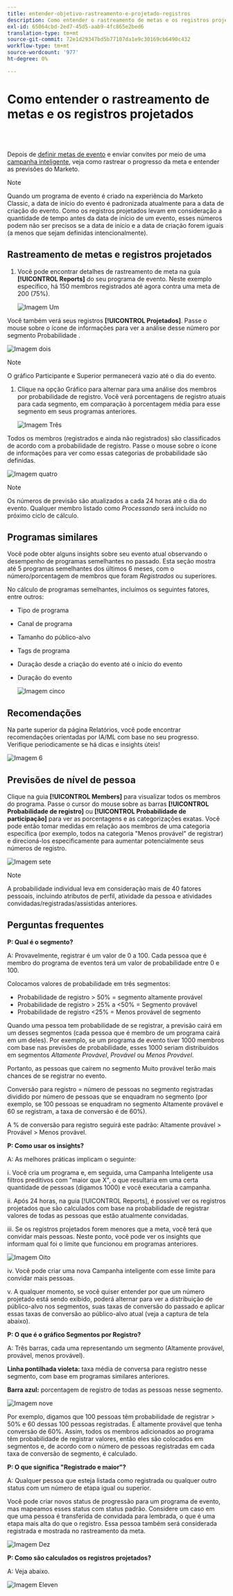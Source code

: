```yaml
---
title: entender-objetivo-rastreamento-e-projetado-registros
description: Como entender o rastreamento de metas e os registros projetados
exl-id: 65064cbd-2ed7-45d5-aab9-4fc865e2bed6
translation-type: tm+mt
source-git-commit: 72e1d29347bd5b77107da1e9c30169cb6490c432
workflow-type: tm+mt
source-wordcount: '977'
ht-degree: 0%

---
```


# Como entender o rastreamento de metas e os registros projetados

<br> 

Depois de [definir metas de evento](/help/sky/setting-event-goals.md) e enviar convites por meio de uma [campanha inteligente](/help/sky/create-a-smart-campaign.md), veja como rastrear o progresso da meta e entender as previsões do Marketo.

>[!NOTE]
>
>Quando um programa de evento é criado na experiência do Marketo Classic, a data de início do evento é padronizada atualmente para a data de criação do evento. Como os registros projetados levam em consideração a quantidade de tempo antes da data de início de um evento, esses números podem não ser precisos se a data de início e a data de criação forem iguais (a menos que sejam definidas intencionalmente).

## Rastreamento de metas e registros projetados

1. Você pode encontrar detalhes de rastreamento de meta na guia **[!UICONTROL Reports]** do seu programa de evento. Neste exemplo específico, há 150 membros registrados até agora contra uma meta de 200 (75%).

   ![Imagem Um](/help/sky/assets/predictive-audiences/understanding-goal-tracking-and-projected-registrations/understanding-goal-tracking-and-projected-registrations-1.png)

Você também verá seus registros **[!UICONTROL Projetados]**. Passe o mouse sobre o ícone de informações para ver a análise desse número por segmento Probabilidade .

![Imagem dois](/help/sky/assets/predictive-audiences/understanding-goal-tracking-and-projected-registrations/understanding-goal-tracking-and-projected-registrations-2.png)

>[!NOTE]
>
>O gráfico Participante e Superior permanecerá vazio até o dia do evento.

1. Clique na opção Gráfico para alternar para uma análise dos membros por probabilidade de registro. Você verá porcentagens de registro atuais para cada segmento, em comparação à porcentagem média para esse segmento em seus programas anteriores.

   ![Imagem Três](/help/sky/assets/predictive-audiences/understanding-goal-tracking-and-projected-registrations/understanding-goal-tracking-and-projected-registrations-3.png)

Todos os membros (registrados e ainda não registrados) são classificados de acordo com a probabilidade de registro. Passe o mouse sobre o ícone de informações para ver como essas categorias de probabilidade são definidas.

![Imagem quatro](/help/sky/assets/predictive-audiences/understanding-goal-tracking-and-projected-registrations/understanding-goal-tracking-and-projected-registrations-4.png)

>[!NOTE]
>
>Os números de previsão são atualizados a cada 24 horas até o dia do evento. Qualquer membro listado como _Processando_ será incluído no próximo ciclo de cálculo.

## Programas similares

Você pode obter alguns insights sobre seu evento atual observando o desempenho de programas semelhantes no passado. Esta seção mostra até 5 programas semelhantes dos últimos 6 meses, com o número/porcentagem de membros que foram _Registrados_ ou superiores.

No cálculo de programas semelhantes, incluímos os seguintes fatores, entre outros:

* Tipo de programa
* Canal de programa
* Tamanho do público-alvo
* Tags de programa
* Duração desde a criação do evento até o início do evento
* Duração do evento

   ![Imagem cinco](/help/sky/assets/predictive-audiences/understanding-goal-tracking-and-projected-registrations/understanding-goal-tracking-and-projected-registrations-5.png)

## Recomendações

Na parte superior da página Relatórios, você pode encontrar recomendações orientadas por IA/ML com base no seu progresso. Verifique periodicamente se há dicas e insights úteis!

![Imagem 6](/help/sky/assets/predictive-audiences/understanding-goal-tracking-and-projected-registrations/understanding-goal-tracking-and-projected-registrations-6.png)

## Previsões de nível de pessoa

Clique na guia **[!UICONTROL Members]** para visualizar todos os membros do programa. Passe o cursor do mouse sobre as barras **[!UICONTROL Probabilidade de registro]** ou **[!UICONTROL Probabilidade de participação]** para ver as porcentagens e as categorizações exatas. Você pode então tomar medidas em relação aos membros de uma categoria específica (por exemplo, todos na categoria &quot;Menos provável&quot; de registrar) e direcioná-los especificamente para aumentar potencialmente seus números de registro.

![Imagem sete](/help/sky/assets/predictive-audiences/understanding-goal-tracking-and-projected-registrations/understanding-goal-tracking-and-projected-registrations-7.png)

>[!NOTE]
>
>A probabilidade individual leva em consideração mais de 40 fatores pessoais, incluindo atributos de perfil, atividade da pessoa e atividades convidadas/registradas/assistidas anteriores.

## Perguntas frequentes

**P: Qual é o segmento?**

A: Provavelmente, registrar é um valor de 0 a 100. Cada pessoa que é membro do programa de eventos terá um valor de probabilidade entre 0 e 100.

Colocamos valores de probabilidade em três segmentos:

* Probabilidade de registro > 50% = segmento altamente provável
* Probabilidade de registro > 25% a &lt;50% = Segmento provável
* Probabilidade de registro &lt;25% = Menos provável de segmento

Quando uma pessoa tem probabilidade de se registrar, a previsão cairá em um desses segmentos (cada pessoa que é membro de um programa cairá em um deles). Por exemplo, se um programa de evento tiver 1000 membros com base nas previsões de probabilidade, esses 1000 seriam distribuídos em segmentos _Altamente Provável_, _Provável_ ou _Menos Provável_.

Portanto, as pessoas que caírem no segmento Muito provável terão mais chances de se registrar no evento.

Conversão para registro = número de pessoas no segmento registradas dividido por número de pessoas que se enquadram no segmento (por exemplo, se 100 pessoas se enquadram no segmento Altamente provável e 60 se registram, a taxa de conversão é de 60%).

A % de conversão para registro seguirá este padrão: Altamente provável > Provável > Menos provável.

**P: Como usar os insights?**

A: As melhores práticas implicam o seguinte:

i. Você cria um programa e, em seguida, uma Campanha Inteligente usa filtros preditivos com &quot;maior que X&quot;, o que resultaria em uma certa quantidade de pessoas (digamos 1000) e você executaria a campanha.

ii. Após 24 horas, na guia [!UICONTROL Reports], é possível ver os registros projetados que são calculados com base na probabilidade de registrar valores de todas as pessoas que estão atualmente convidadas.

iii. Se os registros projetados forem menores que a meta, você terá que convidar mais pessoas. Neste ponto, você pode ver os insights que informam qual foi o limite que funcionou em programas anteriores.

![Imagem Oito](/help/sky/assets/predictive-audiences/understanding-goal-tracking-and-projected-registrations/understanding-goal-tracking-and-projected-registrations-8.png)

iv. Você pode criar uma nova Campanha inteligente com esse limite para convidar mais pessoas.

v. A qualquer momento, se você quiser entender por que um número projetado está sendo exibido, poderá alternar para ver a distribuição de público-alvo nos segmentos, suas taxas de conversão do passado e aplicar essas taxas de conversão ao público-alvo atual (veja a captura de tela abaixo).

**P: O que é o gráfico Segmentos por Registro?**

A: Três barras, cada uma representando um segmento (Altamente provável, provável, menos provável).

**Linha pontilhada violeta:** taxa média de conversa para registro nesse segmento, com base em programas similares anteriores.

**Barra azul:** porcentagem de registro de todas as pessoas nesse segmento.

![Imagem nove](/help/sky/assets/predictive-audiences/understanding-goal-tracking-and-projected-registrations/understanding-goal-tracking-and-projected-registrations-9.png)

Por exemplo, digamos que 100 pessoas têm probabilidade de registrar > 50% e 60 dessas 100 pessoas registradas. É altamente provável que tenha conversão de 60%. Assim, todos os membros adicionados ao programa têm probabilidade de registrar valores, então eles são colocados em segmentos e, de acordo com o número de pessoas registradas em cada taxa de conversão de segmento, é calculado.

**P: O que significa &quot;Registrado e maior&quot;?**

A: Qualquer pessoa que esteja listada como registrada ou qualquer outro status com um número de etapa igual ou superior.

Você pode criar novos status de progressão para um programa de evento, mas mapeamos esses status com status padrão. Considere um caso em que uma pessoa é transferida de convidada para lembrada, o que é uma etapa mais alta do que o registro. Essa pessoa também será considerada registrada e mostrada no rastreamento da meta.

![Imagem Dez](/help/sky/assets/predictive-audiences/understanding-goal-tracking-and-projected-registrations/understanding-goal-tracking-and-projected-registrations-10.png)

**P: Como são calculados os registros projetados?**

A: Veja abaixo.

![Imagem Eleven](/help/sky/assets/predictive-audiences/understanding-goal-tracking-and-projected-registrations/understanding-goal-tracking-and-projected-registrations-11.png)
